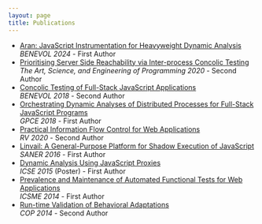 ```yaml
---
layout: page
title: Publications
---
```


- [Aran: JavaScript Instrumentation for Heavyweight Dynamic Analysis](https://github.com/lachrist/lachrist.github.io/blob/main/docs/assets/publications/2024aran.pdf?raw=true)
  <br> *BENEVOL 2024* - First Author
- [Prioritising Server Side Reachability via Inter-process Concolic Testing](https://github.com/lachrist/lachrist.github.io/blob/main/docs/assets/publications/2020reachability.pdf?raw=true)
  <br> *The Art, Science, and Engineering of Programming 2020* - Second Author
- [Concolic Testing of Full-Stack JavaScript Applications](https://github.com/lachrist/lachrist.github.io/blob/main/docs/assets/publications/2018concolic.pdf?raw=true)
  <br> *BENEVOL 2018* - Second Author
- [Orchestrating Dynamic Analyses of Distributed Processes for Full-Stack JavaScript Programs](https://github.com/lachrist/lachrist.github.io/blob/main/docs/assets/publications/2020orchestration.pdf?raw=true)
  <br> *GPCE 2018* - First Author
- [Practical Information Flow Control for Web Applications](https://github.com/lachrist/lachrist.github.io/blob/main/docs/assets/publications/2020practical.pdf?raw=true)
  <br> *RV 2020* - Second Author
- [Linvail: A General-Purpose Platform for Shadow Execution of JavaScript](https://github.com/lachrist/lachrist.github.io/blob/main/docs/assets/publications/2016linvail.pdf?raw=true)
  <br> *SANER 2016* - First Author
- [Dynamic Analysis Using JavaScript Proxies](https://github.com/lachrist/lachrist.github.io/blob/main/docs/assets/publications/2015proxy.pdf?raw=true)<br>  *ICSE 2015* (Poster) - First Author
- [Prevalence and Maintenance of Automated Functional Tests for Web Applications](https://github.com/lachrist/lachrist.github.io/blob/main/docs/assets/publications/2014prevalence.pdf?raw=true)
  <br> *ICSME 2014* - First Author
- [Run-time Validation of Behavioral Adaptations](https://github.com/lachrist/lachrist.github.io/blob/main/docs/assets/publications/2014behavior.pdf?raw=true)
  <br> *COP 2014* - Second Author
